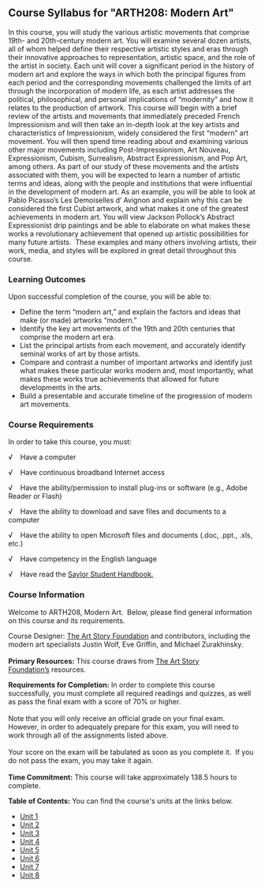 Course Syllabus for "ARTH208: Modern Art"
-----------------------------------------

In this course, you will study the various artistic movements that
comprise 19th- and 20th-century modern art. You will examine several
dozen artists, all of whom helped define their respective artistic
styles and eras through their innovative approaches to representation,
artistic space, and the role of the artist in society. Each unit will
cover a significant period in the history of modern art and explore the
ways in which both the principal figures from each period and the
corresponding movements challenged the limits of art through the
incorporation of modern life, as each artist addresses the political,
philosophical, and personal implications of “modernity” and how it
relates to the production of artwork. This course will begin with a
brief review of the artists and movements that immediately preceded
French Impressionism and will then take an in-depth look at the key
artists and characteristics of Impressionism, widely considered the
first “modern” art movement. You will then spend time reading about and
examining various other major movements including Post-Impressionism,
Art Nouveau, Expressionism, Cubism, Surrealism, Abstract Expressionism,
and Pop Art, among others. As part of our study of these movements and
the artists associated with them, you will be expected to learn a number
of artistic terms and ideas, along with the people and institutions that
were influential in the development of modern art. As an example, you
will be able to look at Pablo Picasso’s Les Demoiselles d’ Avignon and
explain why this can be considered the first Cubist artwork, and what
makes it one of the greatest achievements in modern art. You will view
Jackson Pollock’s Abstract Expressionist drip paintings and be able to
elaborate on what makes these works a revolutionary achievement that
opened up artistic possibilities for many future artists.  These
examples and many others involving artists, their work, media, and
styles will be explored in great detail throughout this course.

### Learning Outcomes

Upon successful completion of the course, you will be able to:  

-   Define the term “modern art,” and explain the factors and ideas that
    make (or made) artworks “modern.”
-   Identify the key art movements of the 19th and 20th centuries that
    comprise the modern art era.
-   List the principal artists from each movement, and accurately
    identify seminal works of art by those artists.
-   Compare and contrast a number of important artworks and identify
    just what makes these particular works modern and, most importantly,
    what makes these works true achievements that allowed for future
    developments in the arts.
-   Build a presentable and accurate timeline of the progression of
    modern art movements.

### Course Requirements

In order to take this course, you must:  
  
 √    Have a computer  
  
 √    Have continuous broadband Internet access  
  
 √    Have the ability/permission to install plug-ins or software (e.g.,
Adobe Reader or Flash)  
  
 √    Have the ability to download and save files and documents to a
computer  
  
 √    Have the ability to open Microsoft files and documents (.doc,
.ppt., .xls, etc.)  
  
 √    Have competency in the English language

√    Have read the [Saylor Student
Handbook.](http://www.saylor.org/site/wp-content/uploads/2012/05/Saylor-StudentHandbook.pdf)

### Course Information

Welcome to ARTH208, Modern Art.  Below, please find general information
on this course and its requirements.   
  
 Course Designer: [The Art Story
Foundation](http://www.theartstory.org/) and contributors, including the
modern art specialists Justin Wolf, Eve Griffin, and Michael
Zurakhinsky.   
    
 **Primary Resources:** This course draws from [The Art Story
Foundation’s](http://theartstory.org) resources.  
  
 **Requirements for Completion:** In order to complete this course
successfully, you must complete all required readings and quizzes, as
well as pass the final exam with a score of 70% or higher.  
    
 Note that you will only receive an official grade on your final exam. 
However, in order to adequately prepare for this exam, you will need to
work through all of the assignments listed above.  
    
 Your score on the exam will be tabulated as soon as you complete it. 
If you do not pass the exam, you may take it again.  
    
 **Time Commitment:** This course will take approximately 138.5 hours to
complete.  
  
**Table of Contents:** You can find the course's units at the links below.

- [Unit 1](https://legacy.saylor.org/arth208/Unit01/)
- [Unit 2](https://legacy.saylor.org/arth208/Unit02/)
- [Unit 3](https://legacy.saylor.org/arth208/Unit03/)
- [Unit 4](https://legacy.saylor.org/arth208/Unit04/)
- [Unit 5](https://legacy.saylor.org/arth208/Unit05/)
- [Unit 6](https://legacy.saylor.org/arth208/Unit06/)
- [Unit 7](https://legacy.saylor.org/arth208/Unit07/)
- [Unit 8](https://legacy.saylor.org/arth208/Unit08/)
